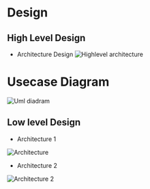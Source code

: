 # Design
## High Level Design
* Architecture Design
![Highlevel architecture](https://user-images.githubusercontent.com/85542051/160781097-896af74c-24f1-47b2-96ed-26811ad2b6e5.png)

 # Usecase Diagram
 ![Uml diadram](https://user-images.githubusercontent.com/85542051/160785682-433e4f42-e240-4c85-a383-40d35db4c82c.png)
 
## Low level Design
* Architecture 1

![Architecture](https://user-images.githubusercontent.com/85542051/160785958-c8d1f0d6-4459-421a-8bdd-a13bef0755dd.png)


* Architecture 2

![Architecture  2](https://user-images.githubusercontent.com/85542051/160786497-72656304-aca2-4080-b301-7245a5c19b13.png)
